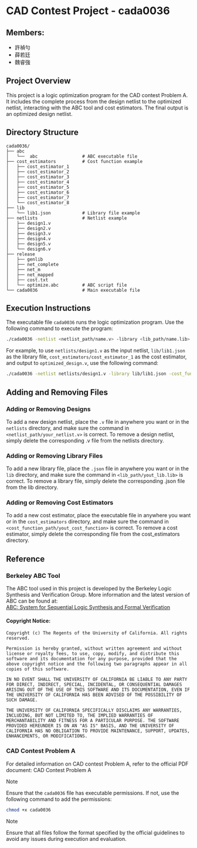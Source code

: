 # CAD Contest Project - cada0036

## Members: 
- 許禎勻
- 薛若廷
- 魏睿強

## Project Overview
This project is a logic optimization program for the CAD contest Problem A. It includes the complete process from the design netlist to the optimized netlist, interacting with the ABC tool and cost estimators. The final output is an optimized design netlist.

## Directory Structure
```plaintext
cada0036/
├── abc
│   └──  abc                 # ABC executable file
├── cost_estimators          # Cost function example
│   ├── cost_estimator_1     
│   ├── cost_estimator_2     
│   ├── cost_estimator_3     
│   ├── cost_estimator_4     
│   ├── cost_estimator_5     
│   ├── cost_estimator_6     
│   ├── cost_estimator_7     
│   └── cost_estimator_8     
├── lib
│   └── lib1.json            # Library file example
├── netlists                 # Netlist example
│   ├── design1.v   
│   ├── design2.v   
│   ├── design3.v   
│   ├── design4.v   
│   ├── design5.v   
│   └── design6.v   
├── release
│   ├── genlib
│   ├── net_complete
│   ├── net_m
│   ├── net_mapped
│   ├── cost.txt
│   └── optimize.abc         # ABC script file
└── cada0036                 # Main executable file
```

## Execution Instructions
The executable file `cada0036` runs the logic optimization program. Use the following command to execute the program:
```bash
./cada0036 -netlist <netlist_path/name.v> -library <lib_path/name.lib> -cost_function <cost_function_path/name> -output <output_path/name.v>
```
For example, to use `netlists/design1.v` as the input netlist, `lib/lib1.json` as the library file, `cost_estimators/cost_estimator_1` as the cost estimator, and output to `optimized_design.v`, use the following command:
```bash
./cada0036 -netlist netlists/design1.v -library lib/lib1.json -cost_function cost_estimators/cost_estimator_1 -output optimized_design.v
```
## Adding and Removing Files

### Adding or Removing Designs
To add a new design netlist, place the `.v` file in anywhere you want or in the `netlists` directory, and make sure the command in `<netlist_path/your_netlist.v>` is correct.
To remove a design netlist, simply delete the corresponding .v file from the netlists directory.

### Adding or Removing Library Files
To add a new library file, place the `.json` file in anywhere you want or in the `lib` directory, and make sure the command in `<lib_path/yout_lib.lib>` is correct.
To remove a library file, simply delete the corresponding .json file from the lib directory.

### Adding or Removing Cost Estimators
To add a new cost estimator, place the executable file in anywhere you want or in the `cost_estimators` directory, and make sure the command in `<cost_function_path/yout_cost_function>` is correct.
To remove a cost estimator, simply delete the corresponding file from the cost_estimators directory.

## Reference

### Berkeley ABC Tool
The ABC tool used in this project is developed by the Berkeley Logic Synthesis and Verification Group. More information and the latest version of ABC can be found at:\
[ABC: System for Sequential Logic Synthesis and Formal Verification](https://people.eecs.berkeley.edu/~alanmi/abc/)
#### Copyright Notice:
```
Copyright (c) The Regents of the University of California. All rights reserved.

Permission is hereby granted, without written agreement and without license or royalty fees, to use, copy, modify, and distribute this software and its documentation for any purpose, provided that the above copyright notice and the following two paragraphs appear in all copies of this software.

IN NO EVENT SHALL THE UNIVERSITY OF CALIFORNIA BE LIABLE TO ANY PARTY FOR DIRECT, INDIRECT, SPECIAL, INCIDENTAL, OR CONSEQUENTIAL DAMAGES ARISING OUT OF THE USE OF THIS SOFTWARE AND ITS DOCUMENTATION, EVEN IF THE UNIVERSITY OF CALIFORNIA HAS BEEN ADVISED OF THE POSSIBILITY OF SUCH DAMAGE.

THE UNIVERSITY OF CALIFORNIA SPECIFICALLY DISCLAIMS ANY WARRANTIES, INCLUDING, BUT NOT LIMITED TO, THE IMPLIED WARRANTIES OF MERCHANTABILITY AND FITNESS FOR A PARTICULAR PURPOSE. THE SOFTWARE PROVIDED HEREUNDER IS ON AN "AS IS" BASIS, AND THE UNIVERSITY OF CALIFORNIA HAS NO OBLIGATION TO PROVIDE MAINTENANCE, SUPPORT, UPDATES, ENHANCEMENTS, OR MODIFICATIONS.
```

### CAD Contest Problem A
For detailed information on CAD contest Problem A, refer to the official PDF document:
CAD Contest Problem A <!-- Replace with actual link -->

> [!NOTE]
> Ensure that the `cada0036` file has executable permissions. If not, use the following command to add the permissions:
```bash
chmod +x cada0036
```
> [!NOTE]
> Ensure that all files follow the format specified by the official guidelines to avoid any issues during execution and evaluation.

